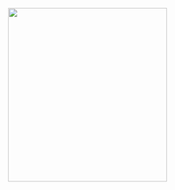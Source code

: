 <p align="center">
<img src="https://mhabibr02.github.io/Page-Web-Development/assets/img/portfolio/webdev-127.png" width="80%" height="30%">
</p>
